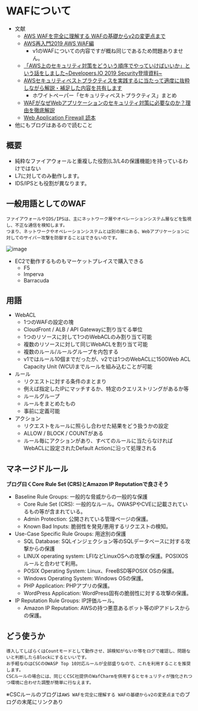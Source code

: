 # WAFについて
- 文献
  - [AWS WAFを完全に理解する WAFの基礎からv2の変更点まで](https://dev.classmethod.jp/articles/fully-understood-aws-waf-v2/)
  - [AWS再入門2019 AWS WAF編](https://dev.classmethod.jp/articles/aws-relearning2019-aws-waf/)
    - v1のWAFについての内容ですが概ね同じであるため問題ありません。
  - [「AWS上のセキュリティ対策をどういう順序でやっていけばいいか」という話をしました~Developers.IO 2019 Security登壇資料~](https://dev.classmethod.jp/articles/how-to-aws-security-with-3rd-party-solutions/)
  - [AWSセキュリティベストプラクティスを実践するに当たって適度に抜粋しながら解説・補足した内容を共有します](https://dev.classmethod.jp/articles/explanation-aws-security-best-practices/)
    - ホワイトペーパー「セキュリティベストプラクティス」まとめ
  - [WAFがなぜWebアプリケーションのセキュリティ対策に必要なのか？理由を徹底解説](https://www.shadan-kun.com/blog/measure/1395/)
  - [Web Application Firewall 読本](https://www.ipa.go.jp/security/vuln/waf.html)
- 他にもブログはあるので読むこと

## 概要
- 純粋なファイアウォールと重複した役割(L3/L4の保護機能)を持っているわけではない
- L7に対してのみ動作します。
- IDS/IPSとも役割が異なります。

## 一般用語としてのWAF
```
ファイアウォールやIDS/IPSは、主にネットワーク層やオペレーションシステム層などを監視し、不正な通信を検知します。
つまり、ネットワークやオペレーションシステムとは別の層にある、Webアプリケーションに対してのサイバー攻撃を防御することはできないのです。
```
![image](https://user-images.githubusercontent.com/60077121/99158708-1d0d2b00-2719-11eb-8332-8e0382a788dc.png)

- EC2で動作するものもマーケットプレイスで購入できる
  - F5
  - Imperva
  - Barracuda

## 用語
- WebACL
  - 1つのWAFの設定の塊
  - CloudFront / ALB / API Gatewayに割り当てる単位
  - 1つのリソースに対して1つのWebACLのみ割り当て可能
  - 複数のリソースに対して同じWebACLを割り当て可能
  - 複数のルール/ルールグループを内包する
  - v1ではルール10個までだったが、v2では1つのWebACLに1500Web ACL Capacity Unit (WCU)までルールを組み込むことが可能
- ルール
  - リクエストに対する条件のまとまり
  - 例えば指定したIPにマッチするか、特定のクエリストリングがあるか等
  - ルールグループ
  - ルールをまとめたもの
  - 事前に定義可能
- アクション
  - リクエストをルールに照らし合わせた結果をどう扱うかの設定
  - ALLOW / BLOCK / COUNTがある
  - ルール毎にアクションがあり、すべてのルールに当たらなければWebACLに設定されたDefault Actionに沿って処理される

## マネージドルール
**ブログ曰くCore Rule Set (CRS)とAmazon IP Reputationで良さそう**
- Baseline Rule Groups: 一般的な脅威からの一般的な保護
  - Core Rule Set (CRS): 一般的なルール。OWASPやCVEに記載されているもの等が含まれている。
  - Admin Protection: 公開されている管理ページの保護。
  - Known Bad Inputs: 脆弱性を発見/悪用するリクエストの検知。
- Use-Case Specific Rule Groups: 用途別の保護
  - SQL Database: SQLインジェクション等のSQLデータベースに対する攻撃からの保護
  - LINUX operating system: LFIなどLinuxOSへの攻撃の保護。POSIXOSルールと合わせて利用。
  - POSIX Operating System: Linux、FreeBSD等POSIX OSの保護。
  - Windows Operating System: Windows OSの保護。
  - PHP Application: PHPアプリの保護。
  - WordPress Application: WordPress固有の脆弱性に対する攻撃の保護。
- IP Reputation Rule Groups: IP評価ルール。
  - Amazon IP Reputation: AWSの持つ悪意あるボット等のIPアドレスからの保護。

## どう使うか
```
導入してしばらくはCountモードとして動作させ、誤検知がないか等をログで確認し、問題ないと判断したらBlockにするといいです。
お手軽なのはCSCのOWASP Top 10対応ルールが全部盛りなので、これを利用することを推奨します。
CSCルールの場合には、同じくCSC社提供のWafCharmを併用するとセキュリティが強化されつつ環境に合わせた調整が簡単に行なえます。
```
※CSCルールのブログは`AWS WAFを完全に理解する WAFの基礎からv2の変更点まで`のブログの末尾にリンクあり
